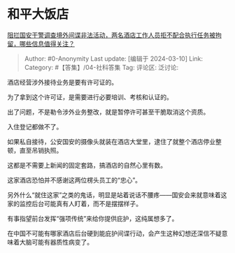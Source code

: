 # 和平大饭店
[阻拦国安干警调查境外间谍非法活动，两名酒店工作人员拒不配合执行任务被拘留，哪些信息值得关注？](https://www.zhihu.com/question/647272003/answer/3425484736)

> Author: #0-Anonymity
> Last update: [编辑于 2024-03-10]
> Link:
> Category: #【答集】/04-社科答集 
> Tag: 
> 评论区:
> 泛讨论:

酒店经营涉外接待业务是要有许可证的。

为了拿到这个许可证，是需要进行必要培训、考核和认证的。

出了问题，不是勒令涉外业务整改，就是暂停许可甚至干脆取消这个资质。

入住登记都做不了。

如果私自接待，公安国安的摄像头就装在酒店大堂里，逮住了就整个酒店停业整顿，直至吊销执照。

这都是不需要上新闻的固定套路，搞酒店的自然心里有数。

这家酒店恐怕并不感谢这两位楞头员工的“忠心”。

另外什么“就住这家”之类的鬼话，明显是站着说话不腰疼——国安会来就意味着这家的监控后台可能真有人盯着，而不是摆摆样子。

有事指望前台发挥“强项传统”来给你提供庇护，这纯属想多了。

在中国不可能有哪家酒店后台硬到能庇护间谍行动，会产生这种幻想还深信不疑意味着大脑可能有器质性病变了。